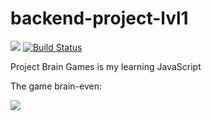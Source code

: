 # backend-project-lvl1
<a href="https://codeclimate.com/github/irinik/backend-project-lvl1/maintainability"><img src="https://api.codeclimate.com/v1/badges/52bf695e3cdd8d8f33cc/maintainability" /></a>
<a href="https://travis-ci.org/irinik/backend-project-lvl1"><img src="https://travis-ci.org/irinik/backend-project-lvl1.svg?branch=master" alt="Build Status" /></a>



Project Brain Games is my learning JavaScript

The game brain-even:


<a href="https://asciinema.org/a/WrMeZZKsl8LvugAqpJP1VbNa5" target="_blank"><img src="https://asciinema.org/a/WrMeZZKsl8LvugAqpJP1VbNa5.svg" /></a>
